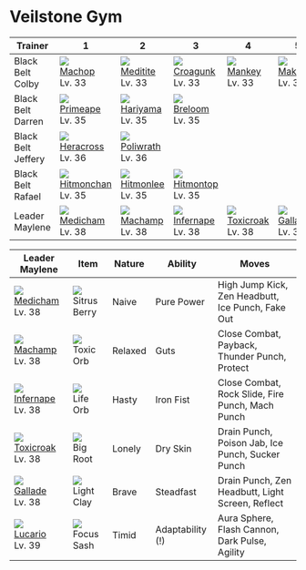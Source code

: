 # Veilstone Gym

Trainer            | 1                                    | 2                                    | 3                                    | 4                                    | 5                                    | 6                                    
---                | ---                                  | ---                                  | ---                                  | ---                                  | ---                                  | ---                                  
Black Belt Colby   | ![][066]<br> [Machop]<br> Lv. 33     | ![][307]<br> [Meditite]<br> Lv. 33   | ![][453]<br> [Croagunk]<br> Lv. 33   | ![][056]<br> [Mankey]<br> Lv. 33     | ![][296]<br> [Makuhita]<br> Lv. 33   
Black Belt Darren  | ![][057]<br> [Primeape]<br> Lv. 35   | ![][297]<br> [Hariyama]<br> Lv. 35   | ![][286]<br> [Breloom]<br> Lv. 35    
Black Belt Jeffery | ![][214]<br> [Heracross]<br> Lv. 36  | ![][062]<br> [Poliwrath]<br> Lv. 36  
Black Belt Rafael  | ![][107]<br> [Hitmonchan]<br> Lv. 35 | ![][106]<br> [Hitmonlee]<br> Lv. 35  | ![][237]<br> [Hitmontop]<br> Lv. 35  
Leader Maylene     | ![][308]<br> [Medicham]<br> Lv. 38   | ![][068]<br> [Machamp]<br> Lv. 38    | ![][392]<br> [Infernape]<br> Lv. 38  | ![][454]<br> [Toxicroak]<br> Lv. 38  | ![][475]<br> [Gallade]<br> Lv. 38    | ![][448]<br> [Lucario]<br> Lv. 39    

Leader Maylene                      | Item                               | Nature  | Ability          | Moves                                            
---                                 | ---                                | ---     | ---              | ---                                              
![][308]<br> [Medicham]<br> Lv. 38  | ![][sitrus-berry]<br> Sitrus Berry | Naive   | Pure Power       | High Jump Kick, Zen Headbutt, Ice Punch, Fake Out
![][068]<br> [Machamp]<br> Lv. 38   | ![][toxic-orb]<br> Toxic Orb       | Relaxed | Guts             | Close Combat, Payback, Thunder Punch, Protect    
![][392]<br> [Infernape]<br> Lv. 38 | ![][life-orb]<br> Life Orb         | Hasty   | Iron Fist        | Close Combat, Rock Slide, Fire Punch, Mach Punch 
![][454]<br> [Toxicroak]<br> Lv. 38 | ![][big-root]<br> Big Root         | Lonely  | Dry Skin         | Drain Punch, Poison Jab, Ice Punch, Sucker Punch 
![][475]<br> [Gallade]<br> Lv. 38   | ![][light-clay]<br> Light Clay     | Brave   | Steadfast        | Drain Punch, Zen Headbutt, Light Screen, Reflect 
![][448]<br> [Lucario]<br> Lv. 39   | ![][focus-sash]<br> Focus Sash     | Timid   | Adaptability (!) | Aura Sphere, Flash Cannon, Dark Pulse, Agility   


[Mankey]: /pokemon_changes/056/
[Primeape]: /pokemon_changes/057/
[Poliwrath]: /pokemon_changes/062/
[Machop]: /pokemon_changes/066/
[Machamp]: /pokemon_changes/068/
[Hitmonlee]: /pokemon_changes/106/
[Hitmonchan]: /pokemon_changes/107/
[Heracross]: /pokemon_changes/214/
[Hitmontop]: /pokemon_changes/237/
[Breloom]: /pokemon_changes/286/
[Makuhita]: /pokemon_changes/296/
[Hariyama]: /pokemon_changes/297/
[Meditite]: /pokemon_changes/307/
[Medicham]: /pokemon_changes/308/
[Infernape]: /pokemon_changes/392/
[Lucario]: /pokemon_changes/448/
[Croagunk]: /pokemon_changes/453/
[Toxicroak]: /pokemon_changes/454/
[Gallade]: /pokemon_changes/475/
[big-root]: /img/items/big-root.png
[focus-sash]: /img/items/focus-sash.png
[life-orb]: /img/items/life-orb.png
[light-clay]: /img/items/light-clay.png
[sitrus-berry]: /img/items/sitrus-berry.png
[toxic-orb]: /img/items/toxic-orb.png
[056]: /img/pokemon/056.png
[057]: /img/pokemon/057.png
[062]: /img/pokemon/062.png
[066]: /img/pokemon/066.png
[068]: /img/pokemon/068.png
[106]: /img/pokemon/106.png
[107]: /img/pokemon/107.png
[214]: /img/pokemon/214.png
[237]: /img/pokemon/237.png
[286]: /img/pokemon/286.png
[296]: /img/pokemon/296.png
[297]: /img/pokemon/297.png
[307]: /img/pokemon/307.png
[308]: /img/pokemon/308.png
[392]: /img/pokemon/392.png
[448]: /img/pokemon/448.png
[453]: /img/pokemon/453.png
[454]: /img/pokemon/454.png
[475]: /img/pokemon/475.png

